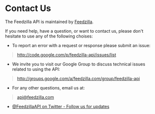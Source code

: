 # Contact Us #
The Feedzilla API is maintained by [Feedzilla](http://www.feedzilla.com/).

If you need help, have a question, or want to contact us, please don't hesitate to use any of the following choises:

  * To report an error with a request or response please submit an issue:

> http://code.google.com/p/feedzilla-api/issues/list

  * We invite you to visit our Google Group to discuss technical issues related to using the API:

> http://groups.google.com/a/feedzilla.com/group/feedzilla-api

  * For any other questions, email us at:

> api@feedzilla.com

  * [@FeedzillaAPI on Twitter - Follow us for updates](http://twitter.com/feedzillaapi)